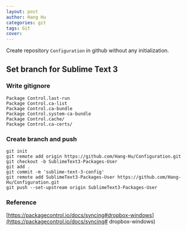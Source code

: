 ```yaml
---
layout: post
author: Hang Hu
categories: git
tags: Git 
cover: 
---
```


Create repository `Configuration` in github without any initialization.

## Set branch for Sublime Text 3

### Write gitignore

```
Package Control.last-run
Package Control.ca-list
Package Control.ca-bundle
Package Control.system-ca-bundle
Package Control.cache/
Package Control.ca-certs/
```


### Create branch and push


```
git init
git remote add origin https://github.com/Hang-Hu/Configuration.git
git checkout -b SublimeText3-Packages-User
git add .
git commit -m 'sublime-text-3-config'
git remote add SublimeText3-Packages-User https://github.com/Hang-Hu/Configuration.git
git push --set-upstream origin SublimeText3-Packages-User
```


### Reference


[https://packagecontrol.io/docs/syncing#dropbox-windows](https://packagecontrol.io/docs/syncing# dropbox-windows)
